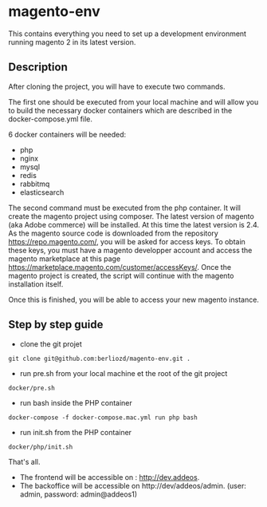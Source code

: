 # magento-env

This contains everything you need to set up a development environment running magento 2 in its latest version.

## Description
After cloning the project, you will have to execute two commands.

The first one should be executed from your local machine and will allow you to build the necessary docker containers which are described in the docker-compose.yml file.

6 docker containers will be needed: 
- php
- nginx
- mysql
- redis
- rabbitmq
- elasticsearch

The second command must be executed from the php container.
It will create the magento project using composer. The latest version of magento (aka Adobe commerce) will be installed. At this time the latest version is 2.4.
As the magento source code is downloaded from the repository https://repo.magento.com/, you will be asked for access keys. To obtain these keys, you must have a magento developper account and access the magento marketplace at this page https://marketplace.magento.com/customer/accessKeys/.
Once the magento project is created, the script will continue with the magento installation itself.

Once this is finished, you will be able to access your new magento instance.

## Step by step guide
- clone the git projet
```
git clone git@github.com:berliozd/magento-env.git .
```
- run pre.sh from your local machine et the root of the git project
```
docker/pre.sh
```
- run bash inside the PHP container
```
docker-compose -f docker-compose.mac.yml run php bash
```
- run init.sh from the PHP container
```
docker/php/init.sh
```

That's all.

- The frontend will be accessible on : http://dev.addeos.
- The backoffice will be accessible on http://dev/addeos/admin. (user: admin, password: admin@addeos1)
